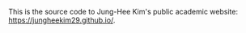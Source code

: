 This is the source code to Jung-Hee Kim's public academic website: https://jungheekim29.github.io/. 